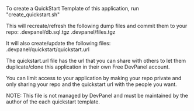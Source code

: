 To create a QuickStart Template of this application, run "create_quickstart.sh"

This will recreate/refresh the following dump files and commit them to your repo:
.devpanel/db.sql.tgz
.devpanel/files.tgz

It will also create/update the following files:
.devpanel/quickstart/quickstart.url

The quickstart.url file has the url that you can share with others to let them duplicate/clone this application in their own Free DevPanel account.

You can limit access to your application by making your repo private and only sharing your repo and the quickstart url with the people you want.

NOTE: This file is not managed by DevPanel and must be maintained by the author of the each quickstart template.
